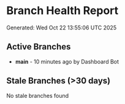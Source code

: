# Branch Health Report
Generated: Wed Oct 22 13:55:06 UTC 2025

## Active Branches
- **main** - 10 minutes ago by Dashboard Bot

## Stale Branches (>30 days)
No stale branches found
